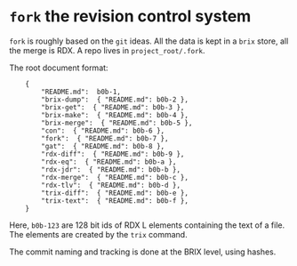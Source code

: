 # `fork` the revision control system

`fork` is roughly based on the `git` ideas.
All the data is kept in a `brix` store, all the merge is RDX.
A repo lives in `project_root/.fork`.

The root document format:

````
    {
        "README.md":  b0b-1,
        "brix-dump":  { "README.md": b0b-2 },
        "brix-get":  { "README.md": b0b-3 },
        "brix-make":  { "README.md": b0b-4 },
        "brix-merge":  { "README.md": b0b-5 },
        "con":  { "README.md": b0b-6 },
        "fork":  { "README.md": b0b-7 },
        "gat":  { "README.md": b0b-8 },
        "rdx-diff":  { "README.md": b0b-9 },
        "rdx-eq":  { "README.md": b0b-a },
        "rdx-jdr":  { "README.md": b0b-b },
        "rdx-merge":  { "README.md": b0b-c },
        "rdx-tlv":  { "README.md": b0b-d },
        "trix-diff":  { "README.md": b0b-e },
        "trix-text":  { "README.md": b0b-f },
    }
````

Here, `b0b-123` are 128 bit ids of RDX L elements containing the text of a file.
The elements are created by the `trix` command.

The commit naming and tracking is done at the BRIX level, using hashes.

